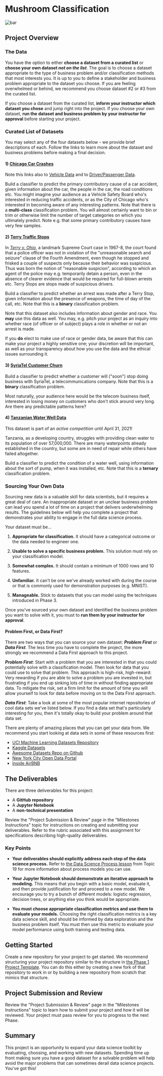 
# Mushroom Classification

![bar](images/bargraphsPE.jpg)

## Project Overview


### The Data

You have the option to either **choose a dataset from a curated list** or **choose your own dataset _not on the list_**. The goal is to choose a dataset appropriate to the type of business problem and/or classification methods that most interests you. It is up to you to define a stakeholder and business problem appropriate to the dataset you choose. If you are feeling overwhelmed or behind, we recommend you choose dataset #2 or #3 from the curated list.

If you choose a dataset from the curated list, **inform your instructor which dataset you chose** and jump right into the project. If you choose your own dataset, **run the dataset and business problem by your instructor for approval** before starting your project.

### Curated List of Datasets

You may select any of the four datasets below - we provide brief descriptions of each. Follow the links to learn more about the dataset and business problems before making a final decision.

#### 1) [Chicago Car Crashes](https://data.cityofchicago.org/Transportation/Traffic-Crashes-Crashes/85ca-t3if)
Note this links also to [Vehicle Data](https://data.cityofchicago.org/Transportation/Traffic-Crashes-Vehicles/68nd-jvt3) and to [Driver/Passenger Data](https://data.cityofchicago.org/Transportation/Traffic-Crashes-People/u6pd-qa9d).

Build a classifier to predict the primary contributory cause of a car accident, given information about the car, the people in the car, the road conditions etc. You might imagine your audience as a Vehicle Safety Board who's interested in reducing traffic accidents, or as the City of Chicago who's interested in becoming aware of any interesting patterns. Note that there is a **multi-class** classification problem. You will almost certainly want to bin or trim or otherwise limit the number of target categories on which you ultimately predict. Note e.g. that some primary contributory causes have very few samples.

#### 2) [Terry Traffic Stops](https://catalog.data.gov/dataset/terry-stops)
In [*Terry v. Ohio*](https://www.oyez.org/cases/1967/67), a landmark Supreme Court case in 1967-8, the court found that a police officer was not in violation of the "unreasonable search and seizure" clause of the Fourth Amendment, even though he stopped and frisked a couple of suspects only because their behavior was suspicious. Thus was born the notion of "reasonable suspicion", according to which an agent of the police may e.g. temporarily detain a person, even in the absence of clearer evidence that would be required for full-blown arrests etc. Terry Stops are stops made of suspicious drivers.

Build a classifier to predict whether an arrest was made after a Terry Stop, given information about the presence of weapons, the time of day of the call, etc. Note that this is a **binary** classification problem.

Note that this dataset also includes information about gender and race. You **may** use this data as well. You may, e.g. pitch your project as an inquiry into whether race (of officer or of subject) plays a role in whether or not an arrest is made.

If you **do** elect to make use of race or gender data, be aware that this can make your project a highly sensitive one; your discretion will be important, as well as your transparency about how you use the data and the ethical issues surrounding it.

#### 3) [SyriaTel Customer Churn](https://www.kaggle.com/becksddf/churn-in-telecoms-dataset)

Build a classifier to predict whether a customer will ("soon") stop doing business with SyriaTel, a telecommunications company. Note that this is a **binary** classification problem.

Most naturally, your audience here would be the telecom business itself, interested in losing money on customers who don't stick around very long. Are there any predictable patterns here?

#### 4) [Tanzanian Water Well Data](https://www.drivendata.org/competitions/7/pump-it-up-data-mining-the-water-table/page/23/)
This dataset is part of an *active competition* until April 31, 2021!

Tanzania, as a developing country, struggles with providing clean water to its population of over 57,000,000. There are many waterpoints already established in the country, but some are in need of repair while others have failed altogether.

Build a classifier to predict the condition of a water well, using information about the sort of pump, when it was installed, etc. Note that this is a **ternary** classification problem.

### Sourcing Your Own Data

Sourcing new data is a valuable skill for data scientists, but it requires a great deal of care. An inappropriate dataset or an unclear business problem can lead you spend a lot of time on a project that delivers underwhelming results. The guidelines below will help you complete a project that demonstrates your ability to engage in the full data science process.

Your dataset must be...

1. **Appropriate for classification.** It should have a categorical outcome or the data needed to engineer one.   

2. **Usable to solve a specific business problem.** This solution must rely on your classification model.

3. **Somewhat complex.** It should contain a minimum of 1000 rows and 10 features.

4. **Unfamiliar.** It can't be one we've already worked with during the course or that is commonly used for demonstration purposes (e.g. MNIST).

5. **Manageable.** Stick to datasets that you can model using the techniques introduced in Phase 3.

Once you've sourced your own dataset and identified the business problem you want to solve with it, you must to **run them by your instructor for approval**.

#### Problem First, or Data First?

There are two ways that you can source your own dataset: **_Problem First_** or **_Data First_**. The less time you have to complete the project, the more strongly we recommend a Data First approach to this project.

**_Problem First_**: Start with a problem that you are interested in that you could potentially solve with a classification model. Then look for data that you could use to solve that problem. This approach is high-risk, high-reward: Very rewarding if you are able to solve a problem you are invested in, but frustrating if you end up sinking lots of time in without finding appropriate data. To mitigate the risk, set a firm limit for the amount of time you will allow yourself to look for data before moving on to the Data First approach.

**_Data First_**: Take a look at some of the most popular internet repositories of cool data sets we've listed below. If you find a data set that's particularly interesting for you, then it's totally okay to build your problem around that data set.

There are plenty of amazing places that you can get your data from. We recommend you start looking at data sets in some of these resources first:

* [UCI Machine Learning Datasets Repository](https://archive.ics.uci.edu/ml/datasets.html)
* [Kaggle Datasets](https://www.kaggle.com/datasets)
* [Awesome Datasets Repo on Github](https://github.com/awesomedata/awesome-public-datasets)
* [New York City Open Data Portal](https://opendata.cityofnewyork.us/)
* [Inside AirBNB](http://insideairbnb.com/)

## The Deliverables

There are three deliverables for this project:

* A **GitHub repository**
* A **Jupyter Notebook**
* A **non-technical presentation**

Review the "Project Submission & Review" page in the "Milestones Instructions" topic for instructions on creating and submitting your deliverables. Refer to the rubric associated with this assignment for specifications describing high-quality deliverables.

### Key Points

* **Your deliverables should explicitly address each step of the data science process.** Refer to [the Data Science Process lesson](https://github.com/learn-co-curriculum/dsc-data-science-processes) from Topic 19 for more information about process models you can use.

* **Your Jupyter Notebook should demonstrate an iterative approach to modeling.** This means that you begin with a basic model, evaluate it, and then provide justification for and proceed to a new model. We encourage you to try a bunch of different models: logistic regression, decision trees, or anything else you think would be appropriate.

* **You must choose appropriate classification metrics and use them to evaluate your models.** Choosing the right classification metrics is a key data science skill, and should be informed by data exploration and the business problem itself. You must then use this metric to evaluate your model performance using both training and testing data.

## Getting Started

Create a new repository for your project to get started. We recommend structuring your project repository similar to the structure in [the Phase 1 Project Template](https://github.com/learn-co-curriculum/dsc-project-template). You can do this either by creating a new fork of that repository to work in or by building a new repository from scratch that mimics that structure.

## Project Submission and Review

Review the "Project Submission & Review" page in the "Milestones Instructions" topic to learn how to submit your project and how it will be reviewed. Your project must pass review for you to progress to the next Phase.

## Summary

This project is an opportunity to expand your data science toolkit by evaluating, choosing, and working with new datasets. Spending time up front making sure you have a good dataset for a solvable problem will help avoid the major problems that can sometimes derail data science projects. You've got this!
